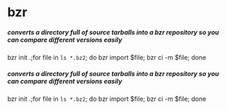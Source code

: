 # bzr

##### converts a directory full of source tarballs into a bzr repository so you can compare different versions easily

   bzr  init .;for file in `ls *.bz2`; do bzr import $file; bzr ci -m $file; done

##### converts a directory full of source tarballs into a bzr repository so you can compare different versions easily

   bzr  init .;for file in `ls *.bz2`; do bzr import $file; bzr ci -m $file; done
